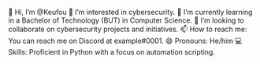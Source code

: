 👋 Hi, I’m @Keufou
👀 I’m interested in cybersecurity.
🌱 I’m currently learning in a Bachelor of Technology (BUT) in Computer Science.
💞️ I’m looking to collaborate on cybersecurity projects and initiatives.
📫 How to reach me: You can reach me on Discord at example#0001.
😄 Pronouns: He/him
💻 Skills: Proficient in Python with a focus on automation scripting.


<!---
Keufou/Keufou is a ✨ special ✨ repository because its `README.md` (this file) appears on your GitHub profile.
You can click the Preview link to take a look at your changes.
--->
